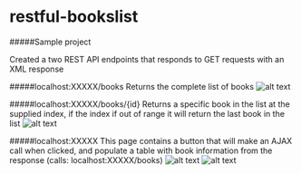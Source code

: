 # restful-bookslist

#####Sample project

Created a two REST API endpoints that responds to GET requests
with an XML response
  

#####localhost:XXXXX/books
Returns the complete list of books
![alt text](http://imgur.com/mjMTrct "Book List")

#####localhost:XXXXX/books/{id}
Returns a specific book in the list at the supplied index, if the index if out of range
it will return the last book in the list
![alt text](http://imgur.com/49e7FBW "Specific Book")

#####localhost:XXXXX
This page contains a button that will make an AJAX call when clicked, and populate a table
with book information from the response (calls: localhost:XXXXX/books)
![alt text](http://imgur.com/KRj6EN9 "Pre AJAX")
![alt text](http://imgur.com/53fRtoz "Post AJAX")